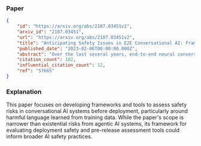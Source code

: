 ### Paper

```json
{
	"id": "https://arxiv.org/abs/2107.03451v2",
	"arxiv_id": "2107.03451",
	"url": "https://arxiv.org/abs/2107.03451v2",
	"title": "Anticipating Safety Issues in E2E Conversational AI: Framework and Tooling",
	"published_date": "2023-02-06T00:00:00.000Z",
	"abstract": "Over the last several years, end-to-end neural conversational agents have vastly improved in their ability to carry a chit-chat conversation with humans. However, these models are often trained on large datasets from the internet, and as a result, may learn undesirable behaviors from this data, such as toxic or otherwise harmful language. Researchers must thus wrestle with the issue of how and when to release these models. In this paper, we survey the problem landscape for safety for end-to-end conversational AI and discuss recent and related work. We highlight tensions between values, potential positive impact and potential harms, and provide a framework for making decisions about whether and how to release these models, following the tenets of value-sensitive design. We additionally provide a suite of tools to enable researchers to make better-informed decisions about training and releasing end-to-end conversational AI models.",
	"citation_count": 102,
	"influential_citation_count": 12,
	"ref": "57665"
}
```

### Explanation

This paper focuses on developing frameworks and tools to assess safety risks in conversational AI systems before deployment, particularly around harmful language learned from training data. While the paper's scope is narrower than existential risks from agentic AI systems, its framework for evaluating deployment safety and pre-release assessment tools could inform broader AI safety practices.
